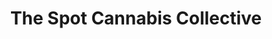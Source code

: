 ---
title: "The Spot Cannabis Collective"
url: /ashland/the-spot-cannabis-collective/
shop: cannabis
---